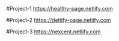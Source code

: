  #Project-1
 https://healthy-page.netlify.com
 
#Project-2
https://deltify-page.netlify.com

#Project-3
https://nexcent.netlify.com



